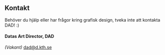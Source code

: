 ## Kontakt

Behöver du hjälp eller har frågor kring grafisk design, tveka inte att kontakta DAD! :)

#### Datas Art Director, DAD

*(Vakant)*
[dad@d.kth.se](mailto:dad@d.kth.se)

